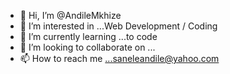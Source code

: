 - 👋 Hi, I’m @AndileMkhize
- 👀 I’m interested in ...Web Development / Coding
- 🌱 I’m currently learning ...to code
- 💞️ I’m looking to collaborate on ...
- 📫 How to reach me ...saneleandile@yahoo.com

<!---
AndileMkhize/AndileMkhize is a ✨ special ✨ repository because its `README.md` (this file) appears on your GitHub profile.
You can click the Preview link to take a look at your changes.
--->
